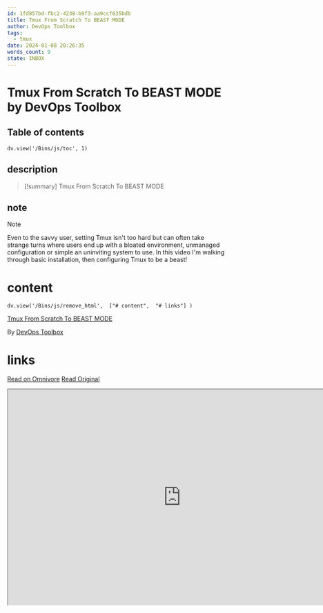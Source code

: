 ```yaml
---
id: 1fd857bd-fbc2-4238-b9f3-aa9ccf635bdb
title: Tmux From Scratch To BEAST MODE
author: DevOps Toolbox
tags:
  - tmux
date: 2024-01-08 20:26:35
words_count: 9
state: INBOX
---
```


# Tmux From Scratch To BEAST MODE by DevOps Toolbox
## Table of contents
```dataviewjs 
dv.view('/Bins/js/toc', 1) 
```


## description
>[!summary] 
> Tmux From Scratch To BEAST MODE

## note
>[!note] 
>   Even to the savvy user, setting Tmux isn't too hard but can often take strange turns where users end up with a bloated environment, unmanaged configuration or simple an uninviting system to use. In this video I'm walking through basic installation, then configuring Tmux to be a beast!


# content
```dataviewjs 
dv.view('/Bins/js/remove_html',  ["# content",  "# links"] ) 
```
[Tmux From Scratch To BEAST MODE](https://www.youtube.com/watch?v=GH3kpsbbERo)

By [DevOps Toolbox](https://www.youtube.com/@devopstoolbox)



# links
[Read on Omnivore](https://omnivore.app/me/https-www-youtube-com-watch-v-gh-3-kpsbb-e-ro-18cea539350)
[Read Original](https://www.youtube.com/watch?v=GH3kpsbbERo)

<iframe src="https://www.youtube.com/watch?v=GH3kpsbbERo"  width="800" height="500"></iframe>
